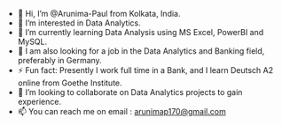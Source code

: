 - 👋 Hi, I’m @Arunima-Paul from Kolkata, India.
- 👀 I’m interested in Data Analytics.
- 🌱 I’m currently learning Data Analysis using MS Excel, PowerBI and MySQL.
- 👀 I am also looking for a job in the Data Analytics and Banking field, preferably in Germany.
- ⚡ Fun fact: Presently I work full time in a Bank, and I learn Deutsch A2 online from Goethe Institute.
- 💞️ I’m looking to collaborate on Data Analytics projects to gain experience.
- 📫 You can reach me on email : arunimap170@gmail.com
<!---
Arunima-Paul/Arunima-Paul is a ✨ special ✨ repository because its `README.md` (this file) appears on your GitHub profile.
You can click the Preview link to take a look at your changes.
--->
